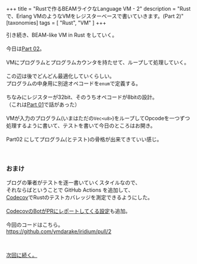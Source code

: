+++
title = "Rustで作るBEAMライクなLanguage VM - 2"
description = "Rustで、Erlang VMのようなVMをレジスターベースで書いていきます。(Part 2)"
[taxonomies]
tags = [ "Rust", "VM" ]
+++


引き続き、BEAM-like VM in Rust をしていく。<br>
<br>
今日は<a href="https://blog.subnetzero.io/post/building-language-vm-part-02/" target="_blank" rel="noopener noreferrer">Part 02</a>。<br>
<br>
VMにプログラムとプログラムカウンタを持たせて、ループして処理していく。<br>
<br>
この辺は後でどんどん最適化していくらしい。<br>
プログラムの中身用に別途オペコードを`enum`で定義する。<br>
<br>
ちなみにレジスターが32bit、そのうちオペコードが8bitの設計。<br>
（これは<a href="https://blog.subnetzero.io/post/building-language-vm-part-01/" target="_blank" rel="noopener noreferrer">Part 01</a>で話があった）<br>
<br>
VMが入力のプログラム(いまはただの`Vec<u8>`)をループしてOpcodeを一つずつ処理するように書いて、テストを書いて今日のところはお開き。<br>
<br>
Part02 にしてプログラム(とテスト)の骨格が出来てきていい感じ。<br>
<br>
<br>

### おまけ

ブログの筆者がテストを逐一書いていくスタイルなので、<br>
それならばということで GitHub Actions を追加して、<br>
<a href="https://about.codecov.io/" target="_blank" rel="noopener noreferrer">Codecov</a>でRustのテストカバレッジを測定できるようにした。<br>
<br>
<a href="https://github.com/apps/codecov" target="_blank" rel="noopener noreferrer">CodecovのBotがPRにレポートしてくる設定</a>も追加。<br>
<br>
今回のコードはこちら。<br>
<a href="https://github.com/ymdarake/iridium/pull/2" target="_blank" rel="noopener noreferrer">https://github.com/ymdarake/iridium/pull/2</a><br>

<br>

[次回に続く。](/blog/beam-like-vm-in-rust-03/)
<br>
